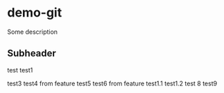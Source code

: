 # demo-git

Some description

## Subheader

test
test1

test3 test4 from feature
test5 test6 from feature
test1.1
test1.2
test 8
test9